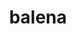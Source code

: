 ---
blog: https://balena.io/blog
codehost: https://github.com/balena-io
facebook: https://facebook.com/balenacloud
instagram: https://instagram.com/balena_io
linkedin: https://linkedin.com/company/balenaio
logohandle: balenaio
sort: balena
title: balena
twitter: https://x.com/balena_io
website: https://www.balena.io/
youtube: https://youtube.com/balenaio
---
